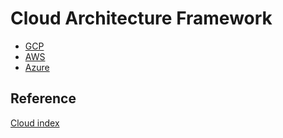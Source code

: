 # Cloud Architecture Framework
- [GCP](https://github.com/davidkhala/gcp-collections/wiki/Architecture-Design#cloud-architecture-framework)
- [AWS](https://github.com/davidkhala/aws-collections/wiki#strategy-tools)
- [Azure](https://github.com/davidkhala/azure-utils/wiki/Architecture)

## Reference
[Cloud index](https://github.com/davidkhala/cloud/blob/main/README.md)
